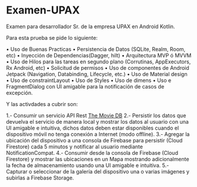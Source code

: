 # Examen-UPAX
Examen para desarrollador Sr.  de la empresa UPAX en Android Kotlin.

Para esta prueba se pide lo siguiente:

• Uso de Buenas Practicas
• Persistencia de Datos (SQLite, Realm, Room, etc)
• Inyección de Dependencias(Dagger, hilt)
• Arquitectura MVP ó MVVM
• Uso de Hilos para las tareas en segundo plano (Corrutinas, AppExecutors, Rx Android, etc)
• Solicitud de permisos
• Uso de componentes de Android Jetpack (Navigation, Databinding, Lifecycle, etc.)
• Uso de Material design
• Uso de constraintLayout
• Uso de Styles
• Uso de dimens
• Uso e FragmentDialog con UI amigable para la notificación de casos de excepción.

Y las activdades a cubrir son:

1.- Consumir un servicio API Rest [The Movie DB](https://www.themoviedb.org/documentation/api) 
2.- Persistir los datos que devuelva el servicio de manera local y mostrar los datos al usuario con una UI amigable e intuitiva, dichos datos deben estar disponibles cuando el dispositivo móvil no tenga conexión a Internet (modo offline).
3.- Agregar la ubicación del dispositivo a una consola de Firebase para persistir (Cloud Firestore) cada 5 minutos y notificar al usuario mediante NotificationCompat.
4.- Consumir desde la consola de Firebase (Cloud Firestore) y mostrar las ubicaciones en un Mapa mostrando adicionalmente la fecha de almacenamiento usando una UI amigable e intuitiva.
5.- Capturar o seleccionar de la galería del dispositivo una o varias imágenes y subirlas a Firebase Storage.
